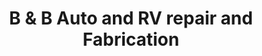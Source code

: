 ---
title: "B & B Auto and RV repair and Fabrication"
url: /farmington/b-und-b-auto-and-rv-repair-and-fabrication/
shop: Autowerkstatt
---